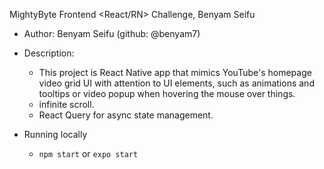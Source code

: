 MightyByte Frontend <React/RN> Challenge, Benyam Seifu


- Author: Benyam Seifu (github: @benyam7)
- Description: 
  - This project is React Native app that mimics YouTube's homepage video grid UI with
    attention to UI elements, such as animations and tooltips or video popup when hovering the mouse over things.
  - infinite scroll.
  - React Query for async state management.

- Running locally
  - `npm start` or `expo start` 
